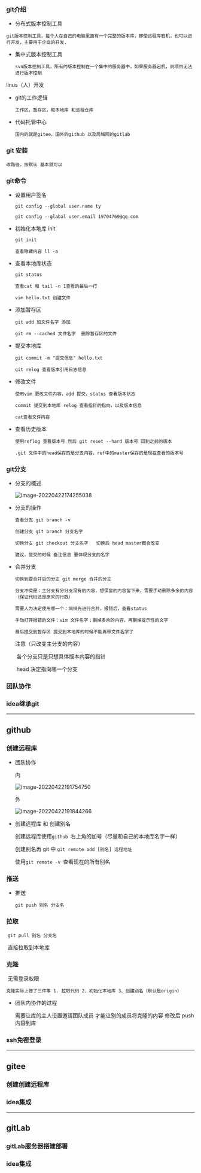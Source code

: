 ### git介绍

- 分布式版本控制工具

​	`git版本控制工具，每个人在自己的电脑里面有一个完整的版本库，即使远程库宕机，也可以进行开发，主要用于企业的开发.`

- 集中式版本控制工具

  `svn版本控制工具，所有的版本控制在一个集中的服务器中，如果服务器宕机，则项目无法进行版本控制`

linus（人）开发

* git的工作逻辑

  `工作区，暂存区，和本地库 和远程仓库`

* 代码托管中心  

  `国内的就是gitee，国外的github 以及局域网的gitlab`



### git 安装

`改路径，按默认 基本就可以`

### git命令

- 设置用户签名

  `git config --global user.name ty`

  `git config --glabal user.email 19704769@qq.com`

- 初始化本地库 init

  `git init`

  `查看隐藏内容 ll -a`

- 查看本地库状态

  `git status`

  `查看cat 和 tail -n 1查看的最后一行`

  `vim hello.txt 创建文件`

- 添加暂存区

  `git add 加文件名字 添加`

  `git rm --cached 文件名字  删除暂存区的文件`

- 提交本地库

  `git commit -m "提交信息" hello.txt`

  `git relog 查看版本引用日志信息`

- 修改文件

  `使用vim 更改文件内容，add 提交，status 查看版本状态`

  `commit 提交到本地库 relog 查看指针的指向，以及版本信息`

  `cat查看文件内容`

- 查看历史版本

  `使用reflog 查看版本号 然后 git reset --hard 版本号 回到之前的版本`

  `.git 文件中的head保存的是分支内容，ref中的master保存的是现在查看的版本号`

### git分支

- 分支的概述

  ![image-20220422174255038](Untitled.assets/image-20220422174255038.png)

- 分支的操作

  `查看分支 git branch -v`

  `创建分支 git branch 分支名字`

  `切换分支 git checkout 分支名字   切换后 head master都会改变   `

  `建议，提交的时候 备注信息 要体现分支的名字`

- 合并分支

  ` 切换到要合并后的分支 git merge 合并的分支  `

  `分支冲突是：主分支有分分支没有的内容，想保留的内容留下来，需要手动删除多余的内容（保证代码还是原来的行数）`

  `需要人为决定使用哪一个：同样先进行合并，报错后，查看status`

  `手动打开报错的文件：vim 文件名字；删掉多余的内容，再删掉提示性的文字`

  `最后提交到暂存区 提交到本地库的时候不能再带文件名字了`

  

  注意（只改变主分支的内容） 

  ​		各个分支只是只想具体版本内容的指针

  ​		head 决定指向哪一个分支

### 团队协作

### idea继承git



------

## github

### 创建远程库

- 团队协作

  内

  ![image-20220422191754750](Untitled.assets/image-20220422191754750.png)

  外

  ![image-20220422191844266](Untitled.assets/image-20220422191844266.png)

- 创建远程库 和 创建别名

  创建远程库使用`github `右上角的加号（尽量和自己的本地库名字一样）

  创建别名再 git 中 `git remote add [别名] 远程地址`

  使用`git remote -v `查看现在的所有别名

### 推送

- 推送

  `git push 别名 分支名`

### 拉取

​	`git pull 别名 分支名`

​	直接拉取到本地库 

### 克隆

​	无需登录权限

 	克隆实际上做了三件事 1. 拉取代码 2、初始化本地库 3、创建别名（默认是origin）

- 团队内协作的过程

  需要让库的主人设置邀请团队成员 才能让别的成员将克隆的内容 修改后 push内容到库

### ssh免密登录

------

## gitee

### 创建创建远程库

### idea集成

------

## gitLab

### gitLab服务器搭建部署

### idea集成